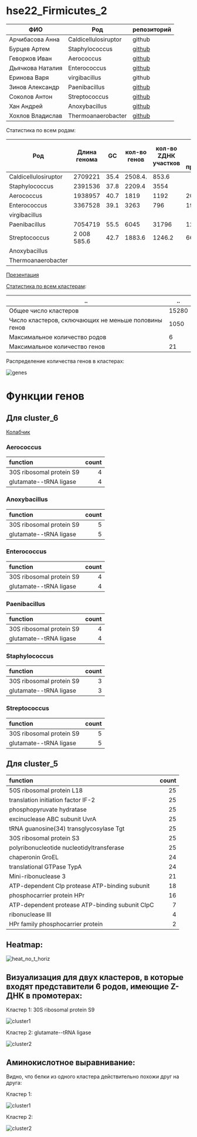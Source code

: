 # hse22_Firmicutes_2

ФИО           | Род                            | репозиторий
---------------------|------------------------------------------|-
Арчибасова Анна | Caldicellulosiruptor | github 
Бурцев Артем| Staphylococcus | [github](https://github.com/prometneus/hse22_project)   
Геворков Иван  | Aerococcus | [github](https://github.com/IvanTurHi/hse22_project)    
Дьячкова Наталия  | Enterococcus| [github](https://github.com/dynataly/hse22_project)   
Еринова Варя | virgibacillus | github
Зинов Александр  | Paenibacillus   |  [github](https://github.com/sashkent3/biominor_hse22_project)
Соколов Антон  | Streptococcus  |   [github](https://github.com/antonsokol57/hse22_project)
Хан Андрей   | Anoxybacillus  |     [github](https://github.com/midzukami/hse22_project)
Хохлов Владислав  | Thermoanaerobacter |  [github](https://github.com/entergro/hse22_project)


Статистика по всем родам:

Род |	Длина генома | GC |	кол-во генов | кол-во ZДНК участков |	Кол-во генов с ZДНК в промотере
------|----|---|---|---|-
Caldicellulosiruptor |	2709221 |	35.4 |	2508.4. |	853.6	|
Staphylococcus |	2391536 |	37.8 |	2209.4 |	3554	|
Aerococcus |	1938957 |	40.7 |	1819 |	1192 |	206
Enterococcus	| 3367528	| 39.1	| 3263 |	796 |	193
virgibacillus		| | | | |			
Paenibacillus |	7054719 |	55.5 |	6045 |	31796 |	1277
Streptococcus |	2 008 585.6 |	42.7 |	1883.6 |	1246.2 |	66.6
Anoxybacillus	| | | | |				
Thermoanaerobacter	| | | | |				


[Презентация](https://docs.google.com/presentation/d/1Svm-As2WG6i6F2u52PYbz7J38om2SyB_J_lKUWkPtmQ/edit#slide=id.p)

[Статистика по всем кластерам](https://github.com/dynataly/hse22_Firmicutes_2/blob/main/cluster_stats.csv):

.. | ..
---|----
Общее число кластеров | 15280
Число кластеров, сключающих не меньше половины генов | 1050
Максимальное количество родов | 6
Максимальное количество генов | 21



Распределение количества генов в кластерах:



![genes](https://user-images.githubusercontent.com/72361668/173962626-fd5f0210-486e-4704-a225-ea4f69726ba3.png)




# Функции генов

## Для cluster_6

[Колабчик](https://colab.research.google.com/drive/1Q5G9vosjOBqkwfDbzEas0M8iSipoAlf4?usp=sharing)

### Aerococcus

|               function   | count  |
|:-------------------------|-------:|
| 30S ribosomal protein S9 |      4 |
| glutamate--tRNA ligase   |      4 |

### Anoxybacillus

|              function    | count |
|:-------------------------|-------:|
| 30S ribosomal protein S9 |      5 |
| glutamate--tRNA ligase   |      5 |

### Enterococcus

|               function   | count  |
|:-------------------------|-------:|
| 30S ribosomal protein S9 |      4 |
| glutamate--tRNA ligase   |      4 |

### Paenibacillus

|              function    |  count |
|:-------------------------|-------:|
| 30S ribosomal protein S9 |      4 |
| glutamate--tRNA ligase   |      4 |

### Staphylococcus

|              function    |  count |
|:-------------------------|-------:|
| 30S ribosomal protein S9 |      3 |
| glutamate--tRNA ligase   |      3 |

### Streptococcus

|                function  | count  |
|:-------------------------|-------:|
| 30S ribosomal protein S9 |      5 |
| glutamate--tRNA ligase   |      5 |


## Для cluster_5


|                function  | count  |
|:------------------------------------------------|-------:|
| 50S ribosomal protein L18                       |     25 |
| translation initiation factor IF-2              |     25 |
| phosphopyruvate hydratase                       |     25 |
| excinuclease ABC subunit UvrA                   |     25 |
| tRNA guanosine(34) transglycosylase Tgt         |     25 |
| 30S ribosomal protein S3                        |     25 |
| polyribonucleotide nucleotidyltransferase       |     25 |
| chaperonin GroEL                                |     24 |
| translational GTPase TypA                       |     24 |
| Mini-ribonuclease 3                             |     21 |
| ATP-dependent Clp protease ATP-binding subunit  |     18 |
| phosphocarrier protein HPr                      |     16 |
| ATP-dependent protease ATP-binding subunit ClpC |      7 |
| ribonuclease III                                |      4 |
| HPr family phosphocarrier protein               |      2 |


## Heatmap:


![heat_no_t_horiz](https://user-images.githubusercontent.com/72361668/174398971-f7e8df98-5ce3-464b-8b35-3c1c726e1748.jpg)


## Визуализация для двух кластеров, в которые входят представители 6 родов, имеющие Z-ДНК в промотерах:

Кластер 1: 30S ribosomal protein S9

![cluster1](https://user-images.githubusercontent.com/72361668/174435829-6ea01488-0b91-4559-bd78-9f974acf55da.jpeg)


Кластер 2: glutamate--tRNA ligase


![cluster2](https://user-images.githubusercontent.com/72361668/174435833-19f870f8-5116-4cf1-83f7-c2d05bf81dcc.jpeg)


## Аминокислотное выравнивание:

Видно, что белки из одного кластера действительно похожи друг на друга:

Кластер 1:

![cluster1](https://user-images.githubusercontent.com/72361668/174436214-0b2fd049-0b01-422e-bb28-1a5d752e506b.jpg)


Кластер 2:

![cluster2](https://user-images.githubusercontent.com/72361668/174436218-46fd5fba-7c33-47f3-9a9d-f55399f21635.jpg)

